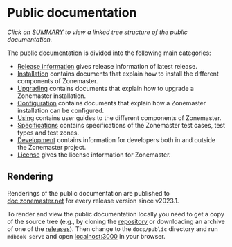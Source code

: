 # Public documentation

*Click on [SUMMARY](SUMMARY.md) to view a linked tree structure of the public
documentation.*

<!-- A copy of the text below is found in ../README-for-doc.zonemaster.net.md
and if any update is done here, make sure to update there too. -->

The public documentation is divided into the following main categories:

* [Release information](RELEASE.md) gives release information of latest release.
* [Installation](installation/README.md) contains documents that explain how to
  install the different components of Zonemaster.
* [Upgrading](upgrading/README.md) contains documents that explain how to upgrade
  a Zonemaster installation.
* [Configuration](configuration/README.md) contains documents that explain how a
  Zonemaster installation can be configured.
* [Using](using/README.md) contains user guides to the different components of
  Zonemaster.
* [Specifications](specifications/README.md) contains specifications of the
  Zonemaster test cases, test types and test zones.
* [Development](development/README.md) contains information for developers both
  in and outside the Zonemaster project.
* [License](LICENSE.md) gives the license information for Zonemaster.

## Rendering

Renderings of the public documentation are published to [doc.zonemaster.net] for
every release version since v2023.1.

To render and view the public documentation locally you need to get a copy of
the source tree (e.g., by cloning the [repository] or downloading an archive of
one of the [releases]).
Then change to the `docs/public` directory and run `mdbook serve` and open
[localhost:3000] in your browser.


[doc.zonemaster.net]: https://doc.zonemaster.net
[localhost:3000]: http://localhost:3000
[releases]: https://github.com/zonemaster/zonemaster/releases
[repository]: https://github.com/zonemaster/zonemaster
